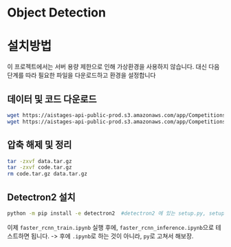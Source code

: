 # Object Detection 

# 설치방법

이 프로젝트에서는 서버 용량 제한으로 인해 가상환경을 사용하지 않습니다. 대신 다음 단계를 따라 필요한 파일을 다운로드하고 환경을 설정합니다

## 데이터 및 코드 다운로드
```bash
wget https://aistages-api-public-prod.s3.amazonaws.com/app/Competitions/000325/data/data.tar.gz
wget https://aistages-api-public-prod.s3.amazonaws.com/app/Competitions/000325/data/20240902115340/code.tar.gz
```
## 압축 해제 및 정리
```bash
tar -zxvf data.tar.gz
tar -zxvf code.tar.gz
rm code.tar.gz data.tar.gz
```
## Detectron2 설치
```bash
python -m pip install -e detectron2  #detectron2 에 있는 setup.py, setup.cfg를 이용하여 필요한 패키지들을 자동으로 다운받아줍니다.
```

이제 `faster_rcnn_train.ipynb` 실행 후에, `faster_rcnn_inference.ipynb`으로 테스트하면 됩니다.
-> 후에 `.ipynb`로 하는 것이 아니라, `py`로 고쳐서 해보장.
